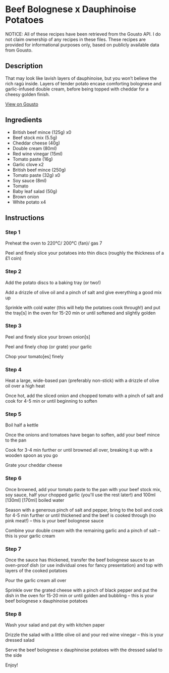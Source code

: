 # Beef Bolognese x Dauphinoise Potatoes

NOTICE: All of these recipes have been retrieved from the Gousto API. I do not claim ownership of any recipes in these files. These recipes are provided for informational purposes only, based on publicly available data from Gousto.

## Description

That may look like lavish layers of dauphinoise, but you won’t believe the rich ragù inside. Layers of tender potato encase comforting bolognese and garlic-infused double cream, before being topped with cheddar for a cheesy golden finish.

[View on Gousto](https://www.gousto.co.uk/recipes/cookbook/beef-bolognese-x-dauphinoise-potatoes)

## Ingredients

- British beef mince (125g) x0
- Beef stock mix (5.5g)
- Cheddar cheese (40g)
- Double cream (80ml)
- Red wine vinegar (15ml)
- Tomato paste (16g)
- Garlic clove x2
- British beef mince (250g)
- Tomato paste (32g) x0
- Soy sauce (8ml)
- Tomato
- Baby leaf salad (50g)
- Brown onion
- White potato x4

## Instructions


### Step 1

Preheat the oven to 220°C/ 200°C (fan)/ gas 7

Peel and finely slice your potatoes into thin discs (roughly the thickness of a £1 coin)


### Step 2

Add the potato discs to a baking tray (or two!)

Add a drizzle of olive oil and a pinch of salt and give everything a good mix up

Sprinkle with cold water (this will help the potatoes cook through!) and put the tray[s] in the oven for 15-20 min or until softened and slightly golden


### Step 3

Peel and finely slice your brown onion[s]

Peel and finely chop (or grate) your garlic

Chop your tomato[es] finely


### Step 4

Heat a large, wide-based pan (preferably non-stick) with a drizzle of olive oil over a high heat

Once hot, add the sliced onion and chopped tomato with a pinch of salt and cook for 4-5 min or until beginning to soften


### Step 5

Boil half a kettle

Once the onions and tomatoes have began to soften, add your beef mince to the pan

Cook for 3-4 min further or until browned all over, breaking it up with a wooden spoon as you go

Grate your cheddar cheese


### Step 6

Once browned, add your tomato paste to the pan with your beef stock mix, soy sauce, half your chopped garlic (you'll use the rest later!) and 100ml <span class="text-purple">[130ml] </span><span class="text-danger">[170ml]</span> boiled water

Season with a generous pinch of salt and pepper, bring to the boil and cook for 4-5 min further or until thickened and the beef is cooked through (no pink meat!) – this is your beef bolognese sauce

Combine your double cream with the remaining garlic and a pinch of salt – this is your garlic cream


### Step 7

Once the sauce has thickened, transfer the beef bolognese sauce to an oven-proof dish (or use individual ones for fancy presentation) and top with layers of the cooked potatoes

Pour the garlic cream all over

Sprinkle over the grated cheese with a pinch of black pepper and put the dish in the oven for 15-20 min or until golden and bubbling – this is your beef bolognese x dauphinoise potatoes

### Step 8

Wash your salad and pat dry with kitchen paper

Drizzle the salad with a little olive oil and your red wine vinegar – this is your dressed salad

Serve the beef bolognese x dauphinoise potatoes with the dressed salad to the side

Enjoy!

